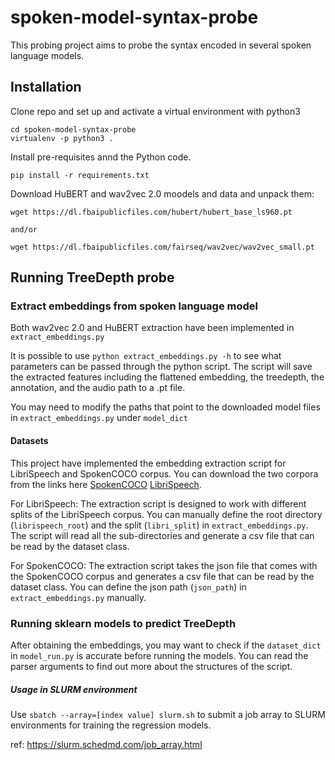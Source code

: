 # spoken-model-syntax-probe

This probing project aims to probe the syntax encoded in several spoken language models.

## Installation

Clone repo and set up and activate a virtual environment with python3

```
cd spoken-model-syntax-probe
virtualenv -p python3 .
```

Install pre-requisites annd the Python code.

```
pip install -r requirements.txt
```

Download HuBERT and wav2vec 2.0 moodels and data and unpack them:

```
wget https://dl.fbaipublicfiles.com/hubert/hubert_base_ls960.pt

and/or

wget https://dl.fbaipublicfiles.com/fairseq/wav2vec/wav2vec_small.pt
```


## Running TreeDepth probe

### Extract embeddings from spoken language model

Both wav2vec 2.0 and HuBERT extraction have been implemented in `extract_embeddings.py` 

It is possible to use `python extract_embeddings.py -h` to see what parameters can be passed through the python script. The script will save the extracted features including the flattened embedding, the treedepth, the annotation, and the audio path to a .pt file.

You may need to modify the paths that point to the downloaded model files in `extract_embeddings.py` under `model_dict`

#### Datasets

This project have implemented the embedding extraction script for LibriSpeech and SpokenCOCO corpus. You can download the two corpora from the links here [SpokenCOCO](https://data.csail.mit.edu/placesaudio/SpokenCOCO.tar.gz) [LibriSpeech](https://www.openslr.org/12). 

For LibriSpeech: The extraction script is designed to work with different splits of the LibriSpeech corpus. You can manually define the root directory (`librispeech_root`) and the split (`libri_split`) in `extract_embeddings.py`. The script will read all the sub-directories and generate a csv file that can be read by the dataset class.

For SpokenCOCO: The extraction script takes the json file that comes with the SpokenCOCO corpus and generates a csv file that can be read by the dataset class. You can define the json path (`json_path`) in `extract_embeddings.py` manually.



### Running sklearn models to predict TreeDepth

After obtaining the embeddings, you may want to check if the `dataset_dict` in `model_run.py` is accurate before running the models. You can read the parser arguments to find out more about the structures of the script.

##### Usage in SLURM environment

Use `sbatch --array=[index value] slurm.sh` to submit a job array to SLURM environments for training the regression models.

ref: https://slurm.schedmd.com/job_array.html

